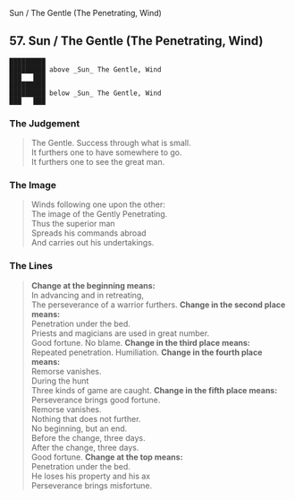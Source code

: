 Sun / The Gentle (The Penetrating, Wind)
## 57. Sun / The Gentle (The Penetrating, Wind)
    █████████
    █████████ above _Sun_ The Gentle, Wind  
    ███   ███
    █████████
    █████████ below _Sun_ The Gentle, Wind  
    ███   ███
### The Judgement
> The Gentle. Success through what is small.  
 It furthers one to have somewhere to go.  
 It furthers one to see the great man.
### The Image
> Winds following one upon the other:  
 The image of the Gently Penetrating.  
 Thus the superior man  
 Spreads his commands abroad  
 And carries out his undertakings.
### The Lines

 > **Change at the beginning means:**  
 In advancing and in retreating,  
 The perseverance of a warrior furthers.
 > **Change in the second place means:**  
 Penetration under the bed.  
 Priests and magicians are used in great number.  
 Good fortune. No blame.
 > **Change in the third place means:**  
 Repeated penetration. Humiliation.
 > **Change in the fourth place means:**  
 Remorse vanishes.  
 During the hunt  
 Three kinds of game are caught.
 > **Change in the fifth place means:**  
 Perseverance brings good fortune.  
 Remorse vanishes.  
 Nothing that does not further.  
 No beginning, but an end.  
 Before the change, three days.  
 After the change, three days.  
 Good fortune.
 > **Change at the top means:**  
 Penetration under the bed.  
 He loses his property and his ax  
 Perseverance brings misfortune.



